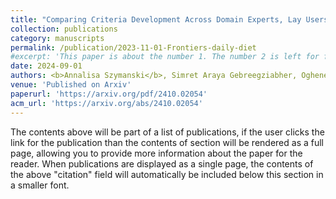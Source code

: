 ```yaml
---
title: "Comparing Criteria Development Across Domain Experts, Lay Users, and Models in Large Language Model Evaluation"
collection: publications
category: manuscripts
permalink: /publication/2023-11-01-Frontiers-daily-diet
#excerpt: 'This paper is about the number 1. The number 2 is left for future work.'
date: 2024-09-01
authors: <b>Annalisa Szymanski</b>, Simret Araya Gebreegziabher, Oghenemaro Anuyah, Ronald A Metoyer, and Toby Jia-Jun Li
venue: 'Published on Arxiv'
paperurl: 'https://arxiv.org/pdf/2410.02054'
acm_url: 'https://arxiv.org/abs/2410.02054'
---
```


The contents above will be part of a list of publications, if the user clicks the link for the publication than the contents of section will be rendered as a full page, allowing you to provide more information about the paper for the reader. When publications are displayed as a single page, the contents of the above "citation" field will automatically be included below this section in a smaller font.